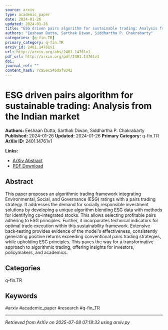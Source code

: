 ```yaml
---
source: arxiv
type: academic_paper
date: 2024-01-26
updated: 2024-01-26
title: "ESG driven pairs algorithm for sustainable trading: Analysis from the Indian market"
authors: "Eeshaan Dutta, Sarthak Diwan, Siddhartha P. Chakrabarty"
categories: [q-fin.TR]
primary_category: q-fin.TR
arxiv_id: 2401.14761v1
url: http://arxiv.org/abs/2401.14761v1
pdf_url: http://arxiv.org/pdf/2401.14761v1
doi:
journal_ref: ""
content_hash: 7ca5ec546daf9342
---
```


# ESG driven pairs algorithm for sustainable trading: Analysis from the Indian market

**Authors:** Eeshaan Dutta, Sarthak Diwan, Siddhartha P. Chakrabarty
**Published:** 2024-01-26
**Updated:** 2024-01-26
**Primary Category:** q-fin.TR
**ArXiv ID:** 2401.14761v1

**Links:**
- [ArXiv Abstract](http://arxiv.org/abs/2401.14761v1)
- [PDF Download](http://arxiv.org/pdf/2401.14761v1)


## Abstract

This paper proposes an algorithmic trading framework integrating
Environmental, Social, and Governance (ESG) ratings with a pairs trading
strategy. It addresses the demand for socially responsible investment solutions
by developing a unique algorithm blending ESG data with methods for identifying
co-integrated stocks. This allows selecting profitable pairs adhering to ESG
principles. Further, it incorporates technical indicators for optimal trade
execution within this sustainability framework. Extensive back-testing provides
evidence of the model's effectiveness, consistently generating positive returns
exceeding conventional pairs trading strategies, while upholding ESG
principles. This paves the way for a transformative approach to algorithmic
trading, offering insights for investors, policymakers, and academics.

## Categories

q-fin.TR





## Keywords

#arxiv #academic_paper #research #q-fin_TR

---
*Retrieved from ArXiv on 2025-07-08 07:18:33 using arxiv.py*
